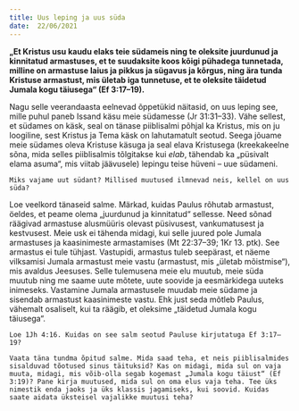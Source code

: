 ```yaml
---
title: Uus leping ja uus süda  
date:  22/06/2021  
---
```


**„Et Kristus usu kaudu elaks teie südameis ning te oleksite juurdunud ja kinnitatud armastuses, et te suudaksite koos kõigi pühadega tunnetada, milline on armastuse laius ja pikkus ja sügavus ja kõrgus, ning ära tunda Kristuse armastust, mis ületab iga tunnetuse, et te oleksite täidetud Jumala kogu täiusega“ (Ef 3:17–19).**

Nagu selle veerandaasta eelnevad õppetükid näitasid, on uus leping see, mille puhul paneb Issand käsu meie südamesse (Jr 31:31–33). Vähe sellest, et südames on käsk, seal on tänase piiblisalmi põhjal ka Kristus, mis on ju loogiline, sest Kristus ja Tema käsk on lahutamatult seotud. Seega jõuame meie südames oleva Kristuse käsuga ja seal elava Kristusega (kreekakeelne sõna, mida selles piiblisalmis tõlgitakse kui _elab_, tähendab ka „püsivalt elama asuma“, mis viitab jäävusele) lepingu teise hüveni – uue südameni.

`Miks vajame uut südant? Millised muutused ilmnevad neis, kellel on uus süda?`

Loe veelkord tänaseid salme. Märkad, kuidas Paulus rõhutab armastust, öeldes, et peame olema „juurdunud ja kinnitatud“ sellesse. Need sõnad räägivad armastuse alusmüüris olevast püsivusest, vankumatusest ja kestvusest. Meie usk ei tähenda midagi, kui selle juured pole Jumala armastuses ja kaasinimeste armastamises (Mt 22:37–39; 1Kr 13. ptk). See armastus ei tule tühjast. Vastupidi, armastus tuleb seepärast, et näeme vilksamisi Jumala armastust meie vastu (armastust, mis „ületab mõistmise“), mis avaldus Jeesuses. Selle tulemusena meie elu muutub, meie süda muutub ning me saame uute mõtete, uute soovide ja eesmärkidega uuteks inimeseks. Vastamine Jumala armastusele muudab meie südame ja sisendab armastust kaasinimeste vastu. Ehk just seda mõtleb Paulus, vähemalt osaliselt, kui ta räägib, et oleksime „täidetud Jumala kogu täiusega“.

`Loe 1Jh 4:16. Kuidas on see salm seotud Pauluse kirjutatuga Ef 3:17–19?`

`Vaata täna tundma õpitud salme. Mida saad teha, et neis piiblisalmides sisalduvad tõotused sinus täituksid? Kas on midagi, mida sul on vaja muuta, midagi, mis võib-olla segab kogemast „Jumala kogu täiust“ (Ef 3:19)? Pane kirja muutused, mida sul on oma elus vaja teha. Tee üks nimestik enda jaoks ja üks klassis jagamiseks, kui soovid. Kuidas saate aidata üksteisel vajalikke muutusi teha?`